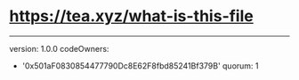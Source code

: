 # https://tea.xyz/what-is-this-file
---
version: 1.0.0
codeOwners:
  - '0x501aF0830854477790Dc8E62F8fbd85241Bf379B'
quorum: 1
